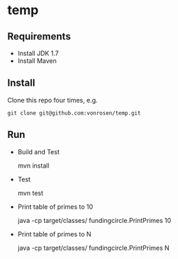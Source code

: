 # temp

Requirements
------
* Install JDK 1.7
* Install Maven


Install
------
Clone this repo four times, e.g.

    git clone git@github.com:vonrosen/temp.git

Run
------
* Build and Test

    mvn install

* Test

    mvn test

* Print table of primes to 10

    java -cp target/classes/ fundingcircle.PrintPrimes 10

* Print table of primes to N

    java -cp target/classes/ fundingcircle.PrintPrimes N

